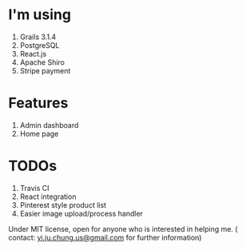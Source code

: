 # I'm using
1. Grails 3.1.4
2. PostgreSQL
3. React.js
4. Apache Shiro
5. Stripe payment

# Features
1. Admin dashboard
2. Home page

# TODOs
1. Travis CI
2. React integration
3. Pinterest style product list
4. Easier image upload/process handler
 
Under MIT license, open for anyone who is interested in helping me.
( contact: yi.ju.chung.us@gmail.com for further information)
